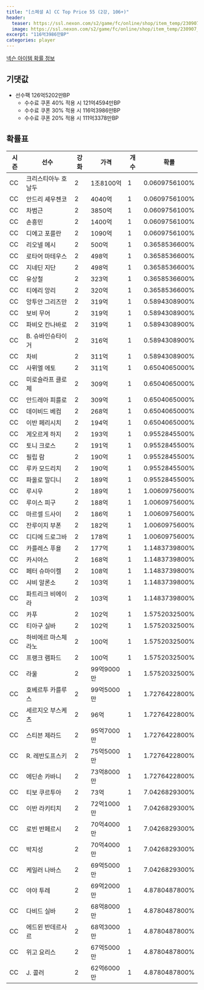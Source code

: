 ```yaml
---
title: "[스페셜 A] CC Top Price 55 (2강, 106+)"
header:
  teaser: https://ssl.nexon.com/s2/game/fc/online/shop/item_temp/230907_special_b9244v59dhjj15/200233084_s.png
  image: https://ssl.nexon.com/s2/game/fc/online/shop/item_temp/230907_special_b9244v59dhjj15/200233084_s.png
excerpt: "116억3986만BP"
categories: player
---
```

[넥슨 아이템 확률 정보](http://iteminfo.nexon.com/probability/fco?sn=7427)

## 기댓값
- 선수팩 126억5202만BP
  - 수수료 쿠폰 40% 적용 시 121억4594만BP
  - 수수료 쿠폰 30% 적용 시 116억3986만BP
  - 수수료 쿠폰 20% 적용 시 111억3378만BP


## 확률표

|시즌|선수|강화|가격|개수|확률|
|---|---|---|---|---|---|
|CC|크리스티아누 호날두|2|1조8100억|1|0.0609756100%|
|CC|안드리 셰우첸코|2|4040억|1|0.0609756100%|
|CC|차범근|2|3850억|1|0.0609756100%|
|CC|손흥민|2|1400억|1|0.0609756100%|
|CC|디에고 포를란|2|1090억|1|0.0609756100%|
|CC|리오넬 메시|2|500억|1|0.3658536600%|
|CC|로타어 마테우스|2|498억|1|0.3658536600%|
|CC|지네딘 지단|2|498억|1|0.3658536600%|
|CC|유상철|2|323억|1|0.3658536600%|
|CC|티에리 앙리|2|320억|1|0.3658536600%|
|CC|앙투안 그리즈만|2|319억|1|0.5894308900%|
|CC|보비 무어|2|319억|1|0.5894308900%|
|CC|파비오 칸나바로|2|319억|1|0.5894308900%|
|CC|B. 슈바인슈타이거|2|316억|1|0.5894308900%|
|CC|차비|2|311억|1|0.5894308900%|
|CC|사뮈엘 에토|2|311억|1|0.6504065000%|
|CC|미로슬라프 클로제|2|309억|1|0.6504065000%|
|CC|안드레아 피를로|2|309억|1|0.6504065000%|
|CC|데이비드 베컴|2|268억|1|0.6504065000%|
|CC|이반 페리시치|2|194억|1|0.6504065000%|
|CC|게오르게 하지|2|193억|1|0.9552845500%|
|CC|토니 크로스|2|191억|1|0.9552845500%|
|CC|필립 람|2|190억|1|0.9552845500%|
|CC|루카 모드리치|2|190억|1|0.9552845500%|
|CC|파올로 말디니|2|189억|1|0.9552845500%|
|CC|루시우|2|189억|1|1.0060975600%|
|CC|루이스 피구|2|188억|1|1.0060975600%|
|CC|마르셀 드사이|2|186억|1|1.0060975600%|
|CC|잔루이지 부폰|2|182억|1|1.0060975600%|
|CC|디디에 드로그바|2|178억|1|1.0060975600%|
|CC|카를레스 푸욜|2|177억|1|1.1483739800%|
|CC|카시야스|2|168억|1|1.1483739800%|
|CC|페터 슈마이켈|2|108억|1|1.1483739800%|
|CC|샤비 알론소|2|103억|1|1.1483739800%|
|CC|파트리크 비에이라|2|103억|1|1.1483739800%|
|CC|카푸|2|102억|1|1.5752032500%|
|CC|티아구 실바|2|102억|1|1.5752032500%|
|CC|하비에르 마스체라노|2|100억|1|1.5752032500%|
|CC|프랭크 램파드|2|100억|1|1.5752032500%|
|CC|라울|2|99억9000만|1|1.5752032500%|
|CC|호베르투 카를루스|2|99억5000만|1|1.7276422800%|
|CC|세르지오 부스케츠|2|96억|1|1.7276422800%|
|CC|스티븐 제라드|2|95억7000만|1|1.7276422800%|
|CC|R. 레반도프스키|2|75억5000만|1|1.7276422800%|
|CC|에딘손 카바니|2|73억8000만|1|1.7276422800%|
|CC|티보 쿠르투아|2|73억|1|7.0426829300%|
|CC|이반 라키티치|2|72억1000만|1|7.0426829300%|
|CC|로빈 반페르시|2|70억4000만|1|7.0426829300%|
|CC|박지성|2|70억4000만|1|7.0426829300%|
|CC|케일러 나바스|2|69억5000만|1|7.0426829300%|
|CC|야야 투레|2|69억2000만|1|4.8780487800%|
|CC|다비드 실바|2|68억8000만|1|4.8780487800%|
|CC|에드윈 반데르사르|2|68억3000만|1|4.8780487800%|
|CC|위고 요리스|2|67억5000만|1|4.8780487800%|
|CC|J. 콜러|2|62억6000만|1|4.8780487800%|
